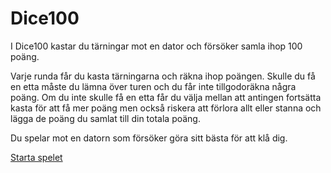 Dice100
=============

I Dice100 kastar du tärningar mot en dator och försöker samla ihop 100 poäng.

Varje runda får du kasta tärningarna och räkna ihop poängen. Skulle du få en
etta måste du lämna över turen och du får inte tillgodoräkna några poäng.
Om du inte skulle få en etta får du välja mellan att antingen fortsätta kasta för att
få mer poäng men också riskera att förlora allt eller stanna och lägga de poäng
du samlat till din totala poäng.

Du spelar mot en datorn som försöker göra sitt bästa för att klå dig.

[Starta spelet](dice100/init)
